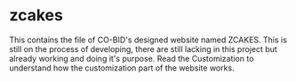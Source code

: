 # zcakes
This contains the file of CO-BID's designed website named ZCAKES. This is still on the process of developing, there are still lacking in this project but already working and doing it's purpose. Read the Customization to understand how the customization part of the website works.
